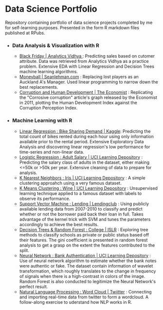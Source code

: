 # Data Science Portfolio


Repository containing portfolio of data science projects completed by me for self-learning purposes. Presented in the form R markdown files published at RPubs.


- ### Data Analysis & Visualization with R
   - [Black Friday |  Analytics Vidhya ](http://rpubs.com/LeeJunHan/454168) : Predicting sales based on cutomer attribute. Data was retrieved from Analytics Vidhya as a practice problem. Extensive EDA with Linear Regression and Decision Trees machine learning algorithms.
   - [Moneyball | Seanlehman.com](http://rpubs.com/LeeJunHan/453841) : Replacing lost players as an Auckland A's Manager. Used linear programming to narrow down the best replacements.
   - [Corruption and Human Development | The Economist](http://rpubs.com/LeeJunHan/453686) : Replicating the "Corrosive corruption" article's graph released by the Economist in 2011, plotting the Human Development Index against the Corruption Perception Index.
  
  


- ### Machine Learning with R
  - [Linear Regression : Bike Sharing Demand | Kaggle](http://rpubs.com/LeeJunHan/450898): Predicting the total count of bikes rented during each hour using only information available prior to the rental period. Extensive Exploratory Data Analysis and discovering linear regression's low performance for time-series and non-linear data. 
  - [Logistic Regression : Adult Salary | UCI Learning Depository](http://rpubs.com/LeeJunHan/450142) : Predicting the salary class of adults in the dataset, either making <=50k or >50k per year. Extensive cleaning of data to prepare for analysis.
  - [K Nearest Neighbors : Iris | UCI Learning Depository](http://rpubs.com/LeeJunHan/450973) : A simple clustering approahch using a very famous dataset.  
  - [K Means Clustering : Wine | UCI Learning Depository](http://rpubs.com/LeeJunHan/450046) : Unsupervised learning technique applied to a famous dataset with labels to observe its performance. 
  - [Support Vector Machine : Lending | Lendingclub](http://rpubs.com/LeeJunHan/450085) : Using publicly available lending data from 2007-2010 to classify and predict whether or not the borrower paid back their loan in full. Takes advantage of the kernel trick with SVM and tunes the parameters accordingly to achieve the best results.
  - [Decision Trees & Random Forest : College | ISLR](http://rpubs.com/LeeJunHan/451869) : Exploring tree methods to classify schools as private or public status based off their features. The gini coefficient is presented in random forest analysis to get a grasp on the extent the features contributed to the split. 
  - [Neural Network : Bank Authentication | UCI Learning Depository](http://rpubs.com/LeeJunHan/451463) : Use of neural network algorithm to estimate whether the bank notes were authentic or fake. The dataset contain information of wavelet transformation, which roughly translates to the change in frequency of signals when there is a high-contrast in colors of the image. Random Forest is also conducted to legitimize the Neural Network's perfect result. 
  - [Natural Language Processing : Word Cloud | Twiitter](http://rpubs.com/LeeJunHan/451880) : Connecting and importing real-time data from twitter to form a wordcloud. A follow-along exercise to uderstand how NLP works in R. 
 
 

